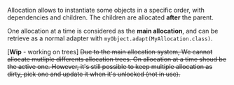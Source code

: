 Allocation allows to instantiate some objects in a specific order, with dependencies and children.
The children are allocated **after** the parent.

One allocation at a time is considered as the **main allocation**, and can be retrieve as a normal adapter with `myObject.adapt(MyAllocation.class)`.

[**Wip** - working on trees] ~~Due to the main allocation system, We cannot allocate mutliple differents allocation trees. On allocation at a time shoud be the active one. 
However, it's still possible to keep multiple allocation as dirty, pick one and update it when it's unlocked (not in use).~~